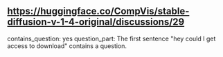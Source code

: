 ## https://huggingface.co/CompVis/stable-diffusion-v-1-4-original/discussions/29

contains_question: yes
question_part: The first sentence "hey could I get access to download" contains a question.